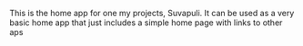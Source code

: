 This is the home app for one my projects, Suvapuli.  It can be used as a very basic home app that just includes a simple home page with links to other aps

